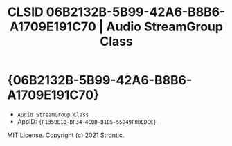 ﻿---
title: "CLSID 06B2132B-5B99-42A6-B8B6-A1709E191C70 | Audio StreamGroup Class"
excerpt: What is COM-Object CLSID 06B2132B-5B99-42A6-B8B6-A1709E191C70?
---

# {06B2132B-5B99-42A6-B8B6-A1709E191C70}

* `Audio StreamGroup Class`
* AppID: `{F135BE18-BF34-4CBD-B1D5-55D49F0DEDCC}`

MIT License. Copyright (c) 2021 Strontic.


